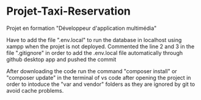 # Projet-Taxi-Reservation
Projet en formation "Développeur d'application multimédia"

Have to add the file ".env.local" to run the database in localhost using xampp when the projet is not deployed. 
Commented the line 2 and 3 in the file ".gitignore" in order to add the .env.local file automatically through github desktop app and pushed the commit

After downloading the code run the command "composer install" or "composer update" in the terminal of vs code after opening the project in order to intoduce the "var and vendor" folders as they are ignored by git to avoid cache problems.

